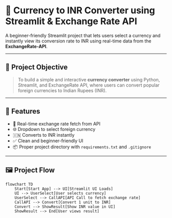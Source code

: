 # 💱 Currency to INR Converter using Streamlit & Exchange Rate API

A beginner-friendly Streamlit project that lets users select a currency and instantly view its conversion rate to INR using real-time data from the **ExchangeRate-API**.

---

## 📌 Project Objective

> To build a simple and interactive **currency converter** using Python, Streamlit, and ExchangeRate API, where users can convert popular foreign currencies to Indian Rupees (INR).

---

## 🌟 Features

- 🔄 Real-time exchange rate fetch from API
- 🌐 Dropdown to select foreign currency
- 🇮🇳 Converts to INR instantly
- ✅ Clean and beginner-friendly UI
- 📦 Proper project directory with `requirements.txt` and `.gitignore`

---

## 🖼️ Project Flow

```mermaid
flowchart TD
    Start[Start App] --> UI[Streamlit UI Loads]
    UI --> UserSelect[User selects currency]
    UserSelect --> CallAPI[API Call to fetch exchange rate]
    CallAPI --> Convert[Convert 1 unit to INR]
    Convert --> ShowResult[Show INR value in UI]
    ShowResult --> End[User views result]
